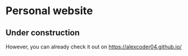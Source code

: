 
# Personal website

## Under construction

However, you can already check it out on https://alexcoder04.github.io/
